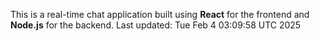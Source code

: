 This is a real-time chat application built using **React** for the frontend and **Node.js** for the backend.
Last updated: Tue Feb  4 03:09:58 UTC 2025
